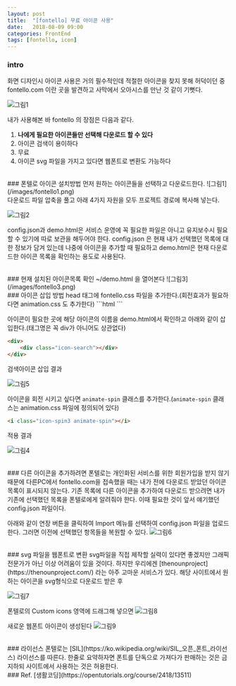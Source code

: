 ```yaml
---
layout: post
title:  "[fontello] 무료 아이콘 사용"
date:   2018-08-09 09:00
categories: FrontEnd
tags: [fontello, icon]
---
```

### intro
화면 디자인시 아이콘 사용은 거의 필수적인데 적절한 아이콘을 찾지 못해 허덕이던 중 fontello.com 이란 곳을 발견하고 사막에서 오아시스를 만난 것 같이 기뻣다.

![그림1](/images/fontello0.png)
<br>

내가 사용해본 바 fontello 의 장점은 다음과 같다.
1. **나에게 필요한 아이콘들만 선택해 다운로드 할 수 있다**
1. 아이콘 검색이 용이하다
1. 무료
1. 아이콘 svg 파일을 가지고 있다면 웹폰트로 변환도 가능하다

<br>
### 폰텔로 아이콘 설치방법
먼저 원하는 아이콘들을 선택하고 다운로드한다.
![그림1](/images/fontello1.png)

<br>
다운로드 파일 압축을 풀고 아래 4가지 자원을 모두 프로젝트 경로에 복사해 넣는다.

![그림2](/images/fontello2.png)

config.json과 demo.html은 서비스 운영에 꼭 필요한 파일은 아니고 유지보수시 필요할 수 있기에 따로 보관을 해두어야 한다. config.json 은 현재 내가 선택했던 목록에 대한 정보가 담겨 있는데 나중에 아이콘을 추가할 때 필요하고 demo.html은 현재 다운로드한 아이콘 목록을 확인하는 용도로 사용된다.


<br>
### 현재 설치된 아이콘목록 확인
~/demo.html 을 열어본다
![그림3](/images/fontello3.png)

<br>
### 아이콘 삽입 방법
head 태그에 fontello.css 파일을 추가한다.(회전효과가 필요하다면 animation.css 도 추가한다)
```html
<head>
    <link rel="stylesheet" href="/css/fontello.css">
    <link rel="stylesheet" href="/css/animation.css">
</head>
```

아이콘이 필요한 곳에 해당 아이콘의 이름을 demo.html에서 확인하고 아래와 같이 삽입한다.(태그명은 꼭 div가 아니어도 상관없다)
```html
<div>
    <div class="icon-search"></div>
</div>
```
검색아이콘 삽입 결과

![그림5](/images/fontello5.png)


아이콘을 회전 시키고 싶다면 `animate-spin` 클래스를 추가한다.(`animate-spin` 클래스는 animation.css 파일에 정의되어 있다)
```html
<i class="icon-spin3 animate-spin"></i>
```

적용 결과

![그림4](/images/fontello4.gif)

<br>
### 다른 아이콘을 추가하려면
폰텔로는 개인화된 서비스를 위한 회원가입을 받지 않기 때문에 다른PC에서 fontello.com을 접속했을 때는 내가 전에 다운로드 받았던 아이콘목록이 표시되지 않는다. 기존 목록에 다른 아이콘을 추가하여 다운로드 받으려면 내가 기존에 선택했던 목록을 폰텔로에게 알려줘야 한다. 이때 필요한 것이 앞서 얘기했던 config.json 파일이다.

아래와 같이 연장 버튼을 클릭하여 Import 메뉴를 선택하여 config.json 파일을 업로드 한다. 그러면 이전에 선택했던 항목들을 복원할 수 있다.
![그림6](/images/fontello6.png)


<br>
### svg 파일을 웹폰트로 변환
svg파일을 직접 제작할 실력이 있다면 좋겠지만 그래픽 전문가가 아닌 이상 어려움이 있을 것이다. 하지만 우리에겐 [thenounproject](https://thenounproject.com/) 라는 아주 고마운 서비스가 있다. 해당 사이트에서 원하는 아이콘을 svg형식으로 다운로드 받은 후

![그림7](/images/fontello7.png)


폰텔로의 Custom icons 영역에 드래그해 넣으면
![그림8](/images/fontello8.png)

새로운 웹폰트 아이콘이 생성된다
![그림9](/images/fontello9.png)


<br>
### 라이선스
폰텔로는 [SIL](https://ko.wikipedia.org/wiki/SIL_오픈_폰트_라이선스) 라이선스를 따른다. 한줄로 요약하자면 폰트를 단독으로 가져다가 판매하는 것은 금지하되 사이트에서 사용하는 것은 허용한다.

<br>
### Ref.
[생활코딩](https://opentutorials.org/course/2418/13511)
